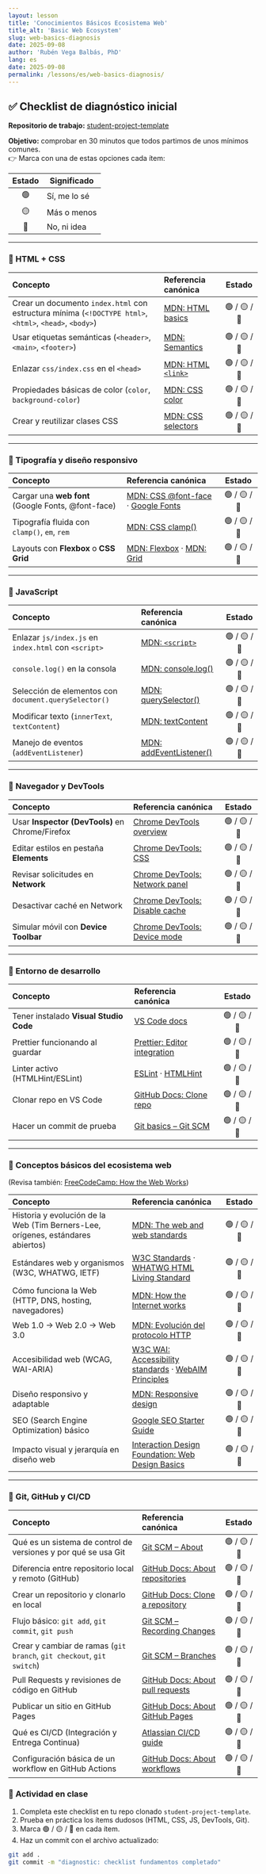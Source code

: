 ```yaml
---
layout: lesson
title: 'Conocimientos Básicos Ecosistema Web'
title_alt: 'Basic Web Ecosystem'
slug: web-basics-diagnosis
date: 2025-09-08
author: 'Rubén Vega Balbás, PhD'
lang: es
date: 2025-09-08
permalink: /lessons/es/web-basics-diagnosis/
---
```


## ✅ Checklist de diagnóstico inicial

**Repositorio de trabajo:** [student-project-template](https://github.com/ruvebal/web-atelier-udit/tree/main/student-project-template)

**Objetivo:** comprobar en 30 minutos que todos partimos de unos mínimos comunes.  
👉 Marca con una de estas opciones cada ítem:

| Estado | Significado  |
| :----: | ------------ |
|   🟢   | Sí, me lo sé |
|   🟡   | Más o menos  |
|   🔴   | No, ni idea  |

---

### 🔹 HTML + CSS

| Concepto                                                                                                | Referencia canónica                                                                                         |    Estado    |
| :------------------------------------------------------------------------------------------------------ | :---------------------------------------------------------------------------------------------------------- | :----------: |
| Crear un documento `index.html` con estructura mínima (`<!DOCTYPE html>`, `<html>`, `<head>`, `<body>`) | [MDN: HTML basics](https://developer.mozilla.org/en-US/docs/Learn/Getting_started_with_the_web/HTML_basics) | 🟢 / 🟡 / 🔴 |
| Usar etiquetas semánticas (`<header>`, `<main>`, `<footer>`)                                            | [MDN: Semantics](https://developer.mozilla.org/en-US/docs/Glossary/Semantics#semantics_in_html)             | 🟢 / 🟡 / 🔴 |
| Enlazar `css/index.css` en el `<head>`                                                                  | [MDN: HTML `<link>`](https://developer.mozilla.org/en-US/docs/Web/HTML/Element/link)                        | 🟢 / 🟡 / 🔴 |
| Propiedades básicas de color (`color`, `background-color`)                                              | [MDN: CSS color](https://developer.mozilla.org/en-US/docs/Web/CSS/color)                                    | 🟢 / 🟡 / 🔴 |
| Crear y reutilizar clases CSS                                                                           | [MDN: CSS selectors](https://developer.mozilla.org/en-US/docs/Web/CSS/CSS_Selectors)                        | 🟢 / 🟡 / 🔴 |

---

### 🔹 Tipografía y diseño responsivo

| Concepto                                           | Referencia canónica                                                                                                                                                      |    Estado    |
| :------------------------------------------------- | :----------------------------------------------------------------------------------------------------------------------------------------------------------------------- | :----------: |
| Cargar una **web font** (Google Fonts, @font-face) | [MDN: CSS @font-face](https://developer.mozilla.org/en-US/docs/Web/CSS/@font-face) · [Google Fonts](https://fonts.google.com/)                                           | 🟢 / 🟡 / 🔴 |
| Tipografía fluida con `clamp()`, `em`, `rem`       | [MDN: CSS clamp()](https://developer.mozilla.org/en-US/docs/Web/CSS/clamp)                                                                                               | 🟢 / 🟡 / 🔴 |
| Layouts con **Flexbox** o **CSS Grid**             | [MDN: Flexbox](https://developer.mozilla.org/en-US/docs/Learn/CSS/CSS_layout/Flexbox) · [MDN: Grid](https://developer.mozilla.org/en-US/docs/Learn/CSS/CSS_layout/Grids) | 🟢 / 🟡 / 🔴 |

---

### 🔹 JavaScript

| Concepto                                              | Referencia canónica                                                                                      |    Estado    |
| :---------------------------------------------------- | :------------------------------------------------------------------------------------------------------- | :----------: |
| Enlazar `js/index.js` en `index.html` con `<script>`  | [MDN: `<script>`](https://developer.mozilla.org/en-US/docs/Web/HTML/Element/script)                      | 🟢 / 🟡 / 🔴 |
| `console.log()` en la consola                         | [MDN: console.log()](https://developer.mozilla.org/en-US/docs/Web/API/console/log)                       | 🟢 / 🟡 / 🔴 |
| Selección de elementos con `document.querySelector()` | [MDN: querySelector()](https://developer.mozilla.org/en-US/docs/Web/API/Document/querySelector)          | 🟢 / 🟡 / 🔴 |
| Modificar texto (`innerText`, `textContent`)          | [MDN: textContent](https://developer.mozilla.org/en-US/docs/Web/API/Node/textContent)                    | 🟢 / 🟡 / 🔴 |
| Manejo de eventos (`addEventListener`)                | [MDN: addEventListener()](https://developer.mozilla.org/en-US/docs/Web/API/EventTarget/addEventListener) | 🟢 / 🟡 / 🔴 |

---

### 🔹 Navegador y DevTools

| Concepto                                        | Referencia canónica                                                                                           |    Estado    |
| :---------------------------------------------- | :------------------------------------------------------------------------------------------------------------ | :----------: |
| Usar **Inspector (DevTools)** en Chrome/Firefox | [Chrome DevTools overview](https://developer.chrome.com/docs/devtools/)                                       | 🟢 / 🟡 / 🔴 |
| Editar estilos en pestaña **Elements**          | [Chrome DevTools: CSS](https://developer.chrome.com/docs/devtools/css/)                                       | 🟢 / 🟡 / 🔴 |
| Revisar solicitudes en **Network**              | [Chrome DevTools: Network panel](https://developer.chrome.com/docs/devtools/network/)                         | 🟢 / 🟡 / 🔴 |
| Desactivar caché en Network                     | [Chrome DevTools: Disable cache](https://developer.chrome.com/docs/devtools/network/reference/#disable-cache) | 🟢 / 🟡 / 🔴 |
| Simular móvil con **Device Toolbar**            | [Chrome DevTools: Device mode](https://developer.chrome.com/docs/devtools/device-mode/)                       | 🟢 / 🟡 / 🔴 |

---

### 🔹 Entorno de desarrollo

| Concepto                               | Referencia canónica                                                                                                        |    Estado    |
| :------------------------------------- | :------------------------------------------------------------------------------------------------------------------------- | :----------: |
| Tener instalado **Visual Studio Code** | [VS Code docs](https://code.visualstudio.com/docs)                                                                         | 🟢 / 🟡 / 🔴 |
| Prettier funcionando al guardar        | [Prettier: Editor integration](https://prettier.io/docs/en/editors.html)                                                   | 🟢 / 🟡 / 🔴 |
| Linter activo (HTMLHint/ESLint)        | [ESLint](https://eslint.org/docs/latest/use/getting-started) · [HTMLHint](https://github.com/htmlhint/HTMLHint#readme)     | 🟢 / 🟡 / 🔴 |
| Clonar repo en VS Code                 | [GitHub Docs: Clone repo](https://docs.github.com/en/repositories/creating-and-managing-repositories/cloning-a-repository) | 🟢 / 🟡 / 🔴 |
| Hacer un commit de prueba              | [Git basics – Git SCM](https://git-scm.com/book/en/v2/Git-Basics-Recording-Changes-to-the-Repository)                      | 🟢 / 🟡 / 🔴 |

---

### 🔹 Conceptos básicos del ecosistema web

(Revisa también: [FreeCodeCamp: How the Web Works](https://www.freecodecamp.org/news/how-the-web-works-a-primer-for-newcomers-to-web-development-or-anyone-really-b4584e63585c/))

| Concepto                                                                        | Referencia canónica                                                                                                                     |    Estado    |
| :------------------------------------------------------------------------------ | :-------------------------------------------------------------------------------------------------------------------------------------- | :----------: |
| Historia y evolución de la Web (Tim Berners-Lee, orígenes, estándares abiertos) | [MDN: The web and web standards](https://developer.mozilla.org/en-US/docs/Learn/Getting_started_with_the_web/The_web_and_web_standards) | 🟢 / 🟡 / 🔴 |
| Estándares web y organismos (W3C, WHATWG, IETF)                                 | [W3C Standards](https://www.w3.org/standards/) · [WHATWG HTML Living Standard](https://html.spec.whatwg.org/)                           | 🟢 / 🟡 / 🔴 |
| Cómo funciona la Web (HTTP, DNS, hosting, navegadores)                          | [MDN: How the Internet works](https://developer.mozilla.org/en-US/docs/Learn/Common_questions/Web_mechanics/How_does_the_Internet_work) | 🟢 / 🟡 / 🔴 |
| Web 1.0 → Web 2.0 → Web 3.0                                                     | [MDN: Evolución del protocolo HTTP](https://developer.mozilla.org/es/docs/Web/HTTP/Guides/Evolution_of_HTTP)                            | 🟢 / 🟡 / 🔴 |
| Accesibilidad web (WCAG, WAI-ARIA)                                              | [W3C WAI: Accessibility standards](https://www.w3.org/WAI/standards-guidelines/) · [WebAIM Principles](https://webaim.org/intro/)       | 🟢 / 🟡 / 🔴 |
| Diseño responsivo y adaptable                                                   | [MDN: Responsive design](https://developer.mozilla.org/en-US/docs/Learn/CSS/CSS_layout/Responsive_Design)                               | 🟢 / 🟡 / 🔴 |
| SEO (Search Engine Optimization) básico                                         | [Google SEO Starter Guide](https://developers.google.com/search/docs/fundamentals/seo-starter-guide)                                    | 🟢 / 🟡 / 🔴 |
| Impacto visual y jerarquía en diseño web                                        | [Interaction Design Foundation: Web Design Basics](https://www.interaction-design.org/literature/topics/web-design)                     | 🟢 / 🟡 / 🔴 |

---

### 🔹 Git, GitHub y CI/CD

| Concepto                                                              | Referencia canónica                                                                                                                                                                 |    Estado    |
| :-------------------------------------------------------------------- | :---------------------------------------------------------------------------------------------------------------------------------------------------------------------------------- | :----------: |
| Qué es un sistema de control de versiones y por qué se usa Git        | [Git SCM – About](https://git-scm.com/about)                                                                                                                                        | 🟢 / 🟡 / 🔴 |
| Diferencia entre repositorio local y remoto (GitHub)                  | [GitHub Docs: About repositories](https://docs.github.com/en/repositories/creating-and-managing-repositories/about-repositories)                                                    | 🟢 / 🟡 / 🔴 |
| Crear un repositorio y clonarlo en local                              | [GitHub Docs: Clone a repository](https://docs.github.com/en/repositories/creating-and-managing-repositories/cloning-a-repository)                                                  | 🟢 / 🟡 / 🔴 |
| Flujo básico: `git add`, `git commit`, `git push`                     | [Git SCM – Recording Changes](https://git-scm.com/book/en/v2/Git-Basics-Recording-Changes-to-the-Repository)                                                                        | 🟢 / 🟡 / 🔴 |
| Crear y cambiar de ramas (`git branch`, `git checkout`, `git switch`) | [Git SCM – Branches](https://git-scm.com/book/en/v2/Git-Branching-Branches-in-a-Nutshell)                                                                                           | 🟢 / 🟡 / 🔴 |
| Pull Requests y revisiones de código en GitHub                        | [GitHub Docs: About pull requests](https://docs.github.com/en/pull-requests/collaborating-with-pull-requests/proposing-changes-to-your-work-with-pull-requests/about-pull-requests) | 🟢 / 🟡 / 🔴 |
| Publicar un sitio en GitHub Pages                                     | [GitHub Docs: About GitHub Pages](https://docs.github.com/en/pages/getting-started-with-github-pages/about-github-pages)                                                            | 🟢 / 🟡 / 🔴 |
| Qué es CI/CD (Integración y Entrega Continua)                         | [Atlassian CI/CD guide](https://www.atlassian.com/continuous-delivery/ci-vs-ci-vs-cd)                                                                                               | 🟢 / 🟡 / 🔴 |
| Configuración básica de un workflow en GitHub Actions                 | [GitHub Docs: About workflows](https://docs.github.com/en/actions/using-workflows/about-workflows)                                                                                  | 🟢 / 🟡 / 🔴 |

### 🧪 Actividad en clase

1. Completa este checklist en tu repo clonado `student-project-template`.
2. Prueba en práctica los ítems dudosos (HTML, CSS, JS, DevTools, Git).
3. Marca 🟢 / 🟡 / 🔴 en cada ítem.
4. Haz un commit con el archivo actualizado:

```bash
git add .
git commit -m "diagnostic: checklist fundamentos completado"
```